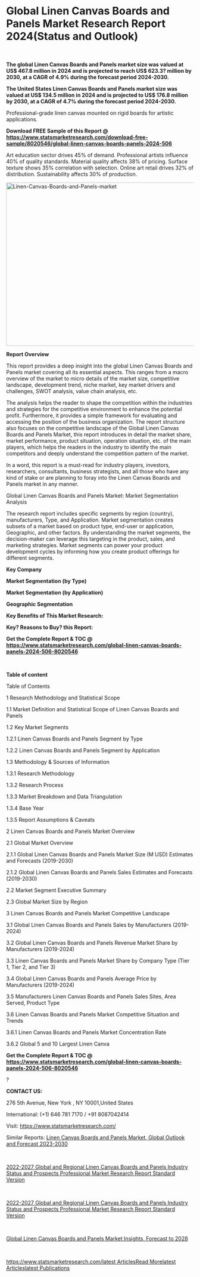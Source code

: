 <h1>Global Linen Canvas Boards and Panels Market Research Report 2024(Status and Outlook)</h1><br/><p><strong>The global Linen Canvas Boards and Panels market size was valued at US$ 467.8 million in 2024 and is projected to reach US$ 623.3? million by 2030, at a <strong>CAGR</strong> of 4.9% during the forecast period 2024-2030.</strong></p>
 
 
 
 <p><strong>The United States Linen Canvas Boards and Panels market size was valued at US$ 134.5 million in 2024 and is projected to US$ 176.8 million by 2030, at a <strong>CAGR</strong> of 4.7% during the forecast period 2024-2030.</strong></p>
 
 
 
 <p>Professional-grade linen canvas mounted on rigid boards for artistic applications.</p>
 
 
 
 <p><strong>Download FREE Sample of this Report @ <a href="https://www.statsmarketresearch.com/download-free-sample/8020546/global-linen-canvas-boards-panels-2024-506">https://www.statsmarketresearch.com/download-free-sample/8020546/global-linen-canvas-boards-panels-2024-506</a></strong></p>
 
 
 
 <p>Art education sector drives 45% of demand. Professional artists influence 40% of quality standards. Material quality affects 38% of pricing. Surface texture shows 35% correlation with selection. Online art retail drives 32% of distribution. Sustainability affects 30% of production.</p>
 
 
 
 <p><img alt="Linen-Canvas-Boards-and-Panels-market" src="https://www.grandresearchstore.com/assets/report-images/Linen_Canvas_Boards_and_Panels_market.png" style="width: 730px; height: 438px;" /></p>
 
 
 
 <p><strong>Report Overview</strong></p>
 
 
 
 <p>This report provides a deep insight into the global Linen Canvas Boards and Panels market covering all its essential aspects. This ranges from a macro overview of the market to micro details of the market size, competitive landscape, development trend, niche market, key market drivers and challenges, SWOT analysis, value chain analysis, etc.</p>
 
 
 
 <p>The analysis helps the reader to shape the competition within the industries and strategies for the competitive environment to enhance the potential profit. Furthermore, it provides a simple framework for evaluating and accessing the position of the business organization. The report structure also focuses on the competitive landscape of the Global Linen Canvas Boards and Panels Market, this report introduces in detail the market share, market performance, product situation, operation situation, etc. of the main players, which helps the readers in the industry to identify the main competitors and deeply understand the competition pattern of the market.</p>
 
 
 
 <p>In a word, this report is a must-read for industry players, investors, researchers, consultants, business strategists, and all those who have any kind of stake or are planning to foray into the Linen Canvas Boards and Panels market in any manner.</p>
 
 
 
 <p>Global Linen Canvas Boards and Panels Market: Market Segmentation Analysis</p>
 
 
 
 <p>The research report includes specific segments by region (country), manufacturers, Type, and Application. Market segmentation creates subsets of a market based on product type, end-user or application, Geographic, and other factors. By understanding the market segments, the decision-maker can leverage this targeting in the product, sales, and marketing strategies. Market segments can power your product development cycles by informing how you create product offerings for different segments.</p>
 
 
 
 <p><strong>Key Company</strong></p>
 
 
 
 <p><strong>Market Segmentation (by Type)</strong></p>
 
 
 
 <p><strong>Market Segmentation (<strong>by Application</strong>)</strong></p>
 
 
 
 <p><strong>Geographic Segmentation</strong></p>
 
 
 
 <p><strong>Key Benefits of This Market Research:</strong></p>
 
 
 
 <p><strong>Key? <strong>Reasons to Buy</strong>? this Report:</strong></p>
 
 
 
 <div><b>Get the Complete Report & TOC @ <a href="https://www.statsmarketresearch.com/global-linen-canvas-boards-panels-2024-506-8020546">https://www.statsmarketresearch.com/global-linen-canvas-boards-panels-2024-506-8020546</a></b></div>
 
 
 
 <p><br />
 
 <b>Table of content</b></p>
 
 
 
 <p>Table of Contents<br />
 
 1 Research Methodology and Statistical Scope<br />
 
 1.1 Market Definition and Statistical Scope of Linen Canvas Boards and Panels<br />
 
 1.2 Key Market Segments<br />
 
 1.2.1 Linen Canvas Boards and Panels Segment by Type<br />
 
 1.2.2 Linen Canvas Boards and Panels Segment by Application<br />
 
 1.3 Methodology & Sources of Information<br />
 
 1.3.1 Research Methodology<br />
 
 1.3.2 Research Process<br />
 
 1.3.3 Market Breakdown and Data Triangulation<br />
 
 1.3.4 Base Year<br />
 
 1.3.5 Report Assumptions & Caveats<br />
 
 2 Linen Canvas Boards and Panels Market Overview<br />
 
 2.1 Global Market Overview<br />
 
 2.1.1 Global Linen Canvas Boards and Panels Market Size (M USD) Estimates and Forecasts (2019-2030)<br />
 
 2.1.2 Global Linen Canvas Boards and Panels Sales Estimates and Forecasts (2019-2030)<br />
 
 2.2 Market Segment Executive Summary<br />
 
 2.3 Global Market Size by Region<br />
 
 3 Linen Canvas Boards and Panels Market Competitive Landscape<br />
 
 3.1 Global Linen Canvas Boards and Panels Sales by Manufacturers (2019-2024)<br />
 
 3.2 Global Linen Canvas Boards and Panels Revenue Market Share by Manufacturers (2019-2024)<br />
 
 3.3 Linen Canvas Boards and Panels Market Share by Company Type (Tier 1, Tier 2, and Tier 3)<br />
 
 3.4 Global Linen Canvas Boards and Panels Average Price by Manufacturers (2019-2024)<br />
 
 3.5 Manufacturers Linen Canvas Boards and Panels Sales Sites, Area Served, Product Type<br />
 
 3.6 Linen Canvas Boards and Panels Market Competitive Situation and Trends<br />
 
 3.6.1 Linen Canvas Boards and Panels Market Concentration Rate<br />
 
 3.6.2 Global 5 and 10 Largest Linen Canva</p>
 
 
 
 <div><b>Get the Complete Report & TOC @ <a href="https://www.statsmarketresearch.com/global-linen-canvas-boards-panels-2024-506-8020546">https://www.statsmarketresearch.com/global-linen-canvas-boards-panels-2024-506-8020546</a></b></div>
 
 
 
 <p>? </p>
 
 
 
 <p><b>CONTACT US:</b><br />
 
 276 5th Avenue, New York , NY 10001,United States<br />
 
 International: (+1) 646 781 7170 / +91 8087042414<br />
 
 Visit: <a href="https://www.statsmarketresearch.com/">https://www.statsmarketresearch.com/</a><br />
 
 Similar Reports: <a href="https://www.statsmarketresearch.com/global-linen-canvas-boards-panels-2024-506-8020546">Linen Canvas Boards and Panels Market, Global Outlook and Forecast 2023-2030</a><br />
 
 <br />
 
 <a href="https://www.statsmarketresearch.com/global-linen-canvas-boards-panels-2024-506-8020546">2022-2027 Global and Regional Linen Canvas Boards and Panels Industry Status and Prospects Professional Market Research Report Standard Version</a><br />
 
 <br />
 
 <a href="https://www.statsmarketresearch.com/global-linen-canvas-boards-panels-2024-506-8020546">2022-2027 Global and Regional Linen Canvas Boards and Panels Industry Status and Prospects Professional Market Research Report Standard Version</a><br />
 
 <br />
 
 <a href="https://www.statsmarketresearch.com/global-linen-canvas-boards-panels-2024-506-8020546">Global Linen Canvas Boards and Panels Market Insights, Forecast to 2028</a><br />
 
 <br />
 
 <a href="https://gyeongbokgung.com">https://www.statsmarketresearch.com/</a><a href="https://hallyeomaritime.com">latest Articles</a><a href="https://jingwansa.com">Read More</a><a href="https://nguoiviet.jp/">latest Articles</a><a href="https://www.intelmarketresearch.com/">latest Publications</a></p>